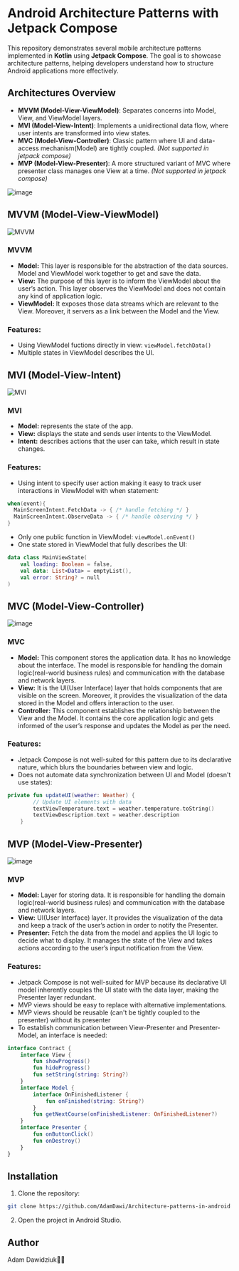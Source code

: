 # Android Architecture Patterns with Jetpack Compose

This repository demonstrates several mobile architecture patterns implemented in **Kotlin** using **Jetpack Compose**. The goal is to showcase architecture patterns, helping developers understand how to structure Android applications more effectively.

## Architectures Overview

- **MVVM (Model-View-ViewModel)**: Separates concerns into Model, View, and ViewModel layers.
- **MVI (Model-View-Intent)**: Implements a unidirectional data flow, where user intents are transformed into view states.
- **MVC (Model-View-Controller)**: Classic pattern where UI and data-access mechanism(Model) are tightly coupled. *(Not supported in jetpack compose)*
- **MVP (Model-View-Presenter)**: A more structured variant of MVC where presenter class manages one View at a time. *(Not supported in jetpack compose)*

![image](https://github.com/user-attachments/assets/83f4455e-a34b-459a-92bf-a4f250ca5129)

## MVVM (Model-View-ViewModel)

![MVVM](https://github.com/user-attachments/assets/2f3bec49-2749-488f-9b4d-ab16d453b0b3 )

### MVVM
- **Model:** This layer is responsible for the abstraction of the data sources. Model and ViewModel work together to get and save the data.
- **View:** The purpose of this layer is to inform the ViewModel about the user’s action. This layer observes the ViewModel and does not contain any kind of application logic.
- **ViewModel:** It exposes those data streams which are relevant to the View. Moreover, it servers as a link between the Model and the View.

### Features:
- Using ViewModel fuctions directly in view: ```viewModel.fetchData()```
- Multiple states in ViewModel describes the UI.

## MVI (Model-View-Intent)

![MVI](https://github.com/user-attachments/assets/27155167-d5f0-471b-849d-2529bc5e8007)

### MVI
- **Model:** represents the state of the app.
- **View:** displays the state and sends user intents to the ViewModel.
- **Intent:** describes actions that the user can take, which result in state changes.

### Features:
- Using intent to specify user action making it easy to track user interactions in ViewModel with when statement:
```kotlin
when(event){
  MainScreenIntent.FetchData -> { /* handle fetching */ }
  MainScreenIntent.ObserveData -> { /* handle observing */ }
}
```
- Only one public function in ViewModel: ```viewModel.onEvent()```
- One state stored in ViewModel that fully describes the UI:
```kotlin
data class MainViewState(
    val loading: Boolean = false,
    val data: List<Data> = emptyList(),
    val error: String? = null
)
```

## MVC (Model-View-Controller)

![image](https://github.com/user-attachments/assets/6d362156-da6a-491e-8801-dd9560da6f41)

### MVC
- **Model:** This component stores the application data. It has no knowledge about the interface. The model is responsible for handling the domain logic(real-world business rules) and communication with the database and network layers.
- **View:** It is the UI(User Interface) layer that holds components that are visible on the screen. Moreover, it provides the visualization of the data stored in the Model and offers interaction to the user.
- **Controller:** This component establishes the relationship between the View and the Model. It contains the core application logic and gets informed of the user’s response and updates the Model as per the need.
  
### Features:
- Jetpack Compose is not well-suited for this pattern due to its declarative nature, which blurs the boundaries between view and logic.
- Does not automate data synchronization between UI and Model (doesn't use states):
```kotlin
private fun updateUI(weather: Weather) {
        // Update UI elements with data
        textViewTemperature.text = weather.temperature.toString()
        textViewDescription.text = weather.description
    }
```


## MVP (Model-View-Presenter)

![image](https://github.com/user-attachments/assets/3aba4757-2324-4e9d-9099-6ea4e9cd93de)

### MVP
- **Model:** Layer for storing data. It is responsible for handling the domain logic(real-world business rules) and communication with the database and network layers.
- **View:** UI(User Interface) layer. It provides the visualization of the data and keep a track of the user’s action in order to notify the Presenter.
- **Presenter:** Fetch the data from the model and applies the UI logic to decide what to display. It manages the state of the View and takes actions according to the user’s input notification from the View.

### Features:
- Jetpack Compose is not well-suited for MVP because its declarative UI model inherently couples the UI state with the data layer, making the Presenter layer redundant.
- MVP views should be easy to replace with alternative implementations.
- MVP views should be reusable (can't be tightly coupled to the presenter) without its presenter
- To establish communication between View-Presenter and Presenter-Model, an interface is needed:
```kotlin
interface Contract {
    interface View {
        fun showProgress()
        fun hideProgress()
        fun setString(string: String?)
    }
    interface Model {
        interface OnFinishedListener {
            fun onFinished(string: String?)
        }
        fun getNextCourse(onFinishedListener: OnFinishedListener?)
    }
    interface Presenter {
        fun onButtonClick()
        fun onDestroy()
    }
}
```

## Installation

1. Clone the repository:
```bash
git clone https://github.com/AdamDawi/Architecture-patterns-in-android
```
2. Open the project in Android Studio.

## Author

Adam Dawidziuk🧑‍💻
